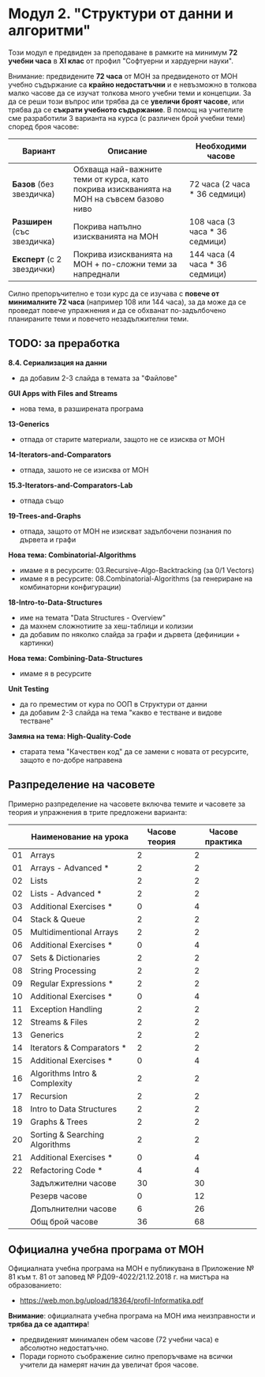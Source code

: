 # Модул 2. "Структури от данни и алгоритми"

Този модул е предвиден за преподаване в рамките на минимум **72 учебни часа** в **XI клас** от профил "Софтуерни и хардуерни науки".

Внимание: предвидените **72 часа** от МОН за предвиденото от МОН учебно съдържание са **крайно недостатъчни** и е невъзможно в толкова малко часове да се изучат толкова много учебни теми и концепции. За да се реши този въпрос или трябва да се **увеличи броят часове**, или трябва да се **съкрати учебното съдържание**. В помощ на учителите сме разработили 3 варианта на курса (с различен брой учебни теми) според броя часове:

| Вариант                     | Описание                        | Необходими часове |
|-----------------------------|---------------------------------|-------------------|
| **Базов** (без звездичка)     | Обхваща най-важните теми от курса, като покрива изискванията на МОН на съвсем базово ниво | 72 часа (2 часа * 36 седмици) |
| **Разширен** (със звездичка)   | Покрива напълно изискванията на МОН | 108 часа (3 часа * 36 седмици) |
| **Експерт** (с 2 звездички) | Покрива изискванията на МОН + по-сложни теми за напреднали | 144 часа (4 часа * 36 седмици) |
  
Силно препоръчително е този курс да се изучава с **повече от минималните 72 часа** (например 108 или 144 часа), за да може да се проведат повече упражнения и да се обхванат по-задълбочено планираните теми и повечето незадължителни теми.

## TODO: за преработка

**8.4. Сериализация на данни**
  - да добавим 2-3 слайда в темата за "Файлове"

**GUI Apps with Files and Streams**
  - нова тема, в разширената програма

**13-Generics**
  - отпада от старите материали, защото не се изисква от МОН

**14-Iterators-and-Comparators**
  - отпада, зашото не се изисква от МОН

**15.3-Iterators-and-Comparators-Lab**
  - отпада също

**19-Trees-and-Graphs**
  - отпада, защото от МОН не изискват задълбочени познания по дървета и графи

**Нова тема: Combinatorial-Algorithms**
  - имаме я в ресурсите: 03.Recursive-Algo-Backtracking (за 0/1 Vectors)
  - имаме я в ресурсите: 08.Combinatorial-Algorithms (за генериране на комбинаторни конфигурации)

**18-Intro-to-Data-Structures**
  - име на темата "Data Structures - Overview"
  - да махнем сложнотиите за хеш-таблици и колизии
  - да добавим по няколко слайда за графи и дървета (дефиниции + картинки)

**Нова тема: Combining-Data-Structures**
  - имаме я в ресурсите
  
**Unit Testing**
  - да го преместим от кура по ООП в Структури от данни
  - да добавим 2-3 слайда на тема "какво е тестване и видове тестване"

**Замяна на тема: High-Quality-Code**
  - старата тема "Качествен код" да се замени с новата от ресурсите, защото е по-добре направена


## Разпределение на часовете

Примерно разпределение на часовете включва темите и часовете за теория и упражнения в трите предложени варианта:

|    | Наименование на урока                | Часове теория | Часове практика |
|----|--------------------------------------|---------------|-----------------|
| 01 | Arrays                               |       2       |        2        |
| 01 | Arrays - Advanced *                  |       2       |        2        |
| 02 | Lists                                |       2       |        2        |
| 02 | Lists - Advanced *                   |       2       |        2        |
| 03 | Additional Exercises *               |       0       |        4        |
| 04 | Stack & Queue                        |       2       |        2        |
| 05 | Multidimentional Arrays              |       2       |        2        |
| 06 | Additional Exercises *               |       0       |        4        |
| 07 | Sets & Dictionaries                  |       2       |        2        |
| 08 | String Processing                    |       2       |        2        |
| 09 | Regular Expressions *                |       2       |        2        |
| 10 | Additional Exercises *               |       0       |        4        |
| 11 | Exception Handling                   |       2       |        2        |
| 12 | Streams & Files                      |       2       |        2        |
| 13 | Generics                             |       2       |        2        |
| 14 | Iterators & Comparators *            |       2       |        2        |
| 15 | Additional Exercises *               |       0       |        4        |
| 16 | Algorithms Intro & Complexity        |       2       |        2        |
| 17 | Recursion                            |       2       |        2        |
| 18 | Intro to Data Structures             |       2       |        2        |
| 19 | Graphs & Trees                       |       2       |        2        |
| 20 | Sorting & Searching Algorithms       |       2       |        2        |
| 21 | Additional Exercises *               |       0       |        4        |
| 22 | Refactoring Code *                   |       4       |        4        |
|    | Задължителни часове                  |       30      |        30       |
|    | Резерв часове                        |       0       |        12       |
|    | Допълнителни часове                  |       6       |        26       |
|    | Общ брой часове                      |       36      |        68       |

## Официална учебна програма от МОН

Официалната учебна програма на МОН е публикувана в Приложение № 81 към т. 81 от заповед № РД09-4022/21.12.2018 г. на мистъра на образованието:
  - https://web.mon.bg/upload/18364/profil-Informatika.pdf

**Внимание**: официалната учебна програма на МОН има неизправности и **трябва да се адаптира**!
  - предвиденият минимален обем часове (72 учебни часа) е абсолютно недостатъчно.
  - Поради горното съображение силно препоръчваме на всички учители да намерят начин да увеличат броя часове.
